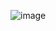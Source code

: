 ![image](https://github.com/companyakis/flutter-step-by-step/assets/77589867/c1152af7-d50b-4442-a846-a83af168226e)
